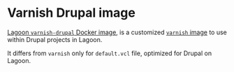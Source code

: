 # Varnish Drupal image

[Lagoon `varnish-drupal` Docker image](https://github.com/amazeeio/lagoon/blob/master/images/varnish-drupal/Dockerfile), is a customized [`varnish` image](varnish.md) to use within Drupal projects in Lagoon.

It differs from `varnish` only for `default.vcl` file, optimized for Drupal on Lagoon.

